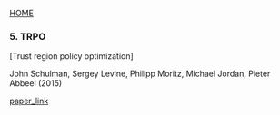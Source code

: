 [HOME](../README.md)

### 5. TRPO

[Trust region policy optimization]

John Schulman, Sergey Levine, Philipp Moritz, Michael Jordan, Pieter Abbeel (2015)

[paper_link](https://arxiv.org/pdf/1502.05477.pdf)

</br>

